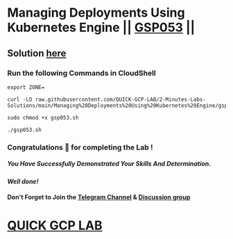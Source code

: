# Managing Deployments Using Kubernetes Engine || [GSP053](https://www.cloudskillsboost.google/focuses/639?parent=catalog) ||

## Solution [here](https://youtu.be/4QDSScBKvwE)

### Run the following Commands in CloudShell
```
export ZONE=
```
```
curl -LO raw.githubusercontent.com/QUICK-GCP-LAB/2-Minutes-Labs-Solutions/main/Managing%20Deployments%20Using%20Kubernetes%20Engine/gsp053.sh

sudo chmod +x gsp053.sh

./gsp053.sh
```

### Congratulations 🎉 for completing the Lab !

##### *You Have Successfully Demonstrated Your Skills And Determination.*

#### *Well done!*

#### Don't Forget to Join the [Telegram Channel](https://t.me/quickgcplab) & [Discussion group](https://t.me/quickgcplabchats)

# [QUICK GCP LAB](https://www.youtube.com/@quickgcplab)

